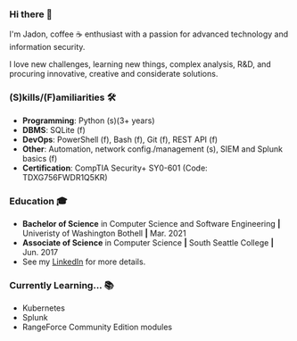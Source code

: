 ### Hi there 👋
I'm Jadon, coffee ☕ enthusiast with a passion for advanced technology and information security.

I love new challenges, learning new things, complex analysis, R&D, and procuring innovative, creative and considerate solutions.

### (S)kills/(F)amiliarities 🛠
- **Programming**: Python (s)(3+ years)
- **DBMS**: SQLite (f)
- **DevOps**: PowerShell (f), Bash (f), Git (f), REST API (f)
- **Other**: Automation, network config./management (s), SIEM and Splunk basics (f)
- **Certification**: CompTIA Security+ SY0-601 (Code: TDXG756FWDR1Q5KR)

### Education 🎓
- **Bachelor of Science** in Computer Science and Software Engineering **|** Univeristy of Washington Bothell **|** Mar. 2021
- **Associate of Science** in Computer Science **|** South Seattle College **|** Jun. 2017
- See my [LinkedIn](https://www.linkedin.com/in/jadonscombs) for more details.

### Currently Learning... 📚
- Kubernetes
- Splunk
- RangeForce Community Edition modules

<!---
jadonscombs/jadonscombs is a ✨ special ✨ repository because its `README.md` (this file) appears on your GitHub profile.
You can click the Preview link to take a look at your changes.
--->
